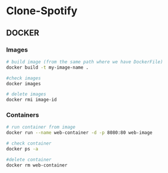 # Clone-Spotify


## DOCKER

### Images
```bash
# build image (from the same path where we have DockerFile)
docker build -t my-image-name .

#check images
docker images

# delete images
docker rmi image-id
```

### Containers
``` bash
# run container from image
docker run --name web-container -d -p 8080:80 web-image

# check container
docker ps -a

#delete container
docker rm web-container